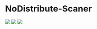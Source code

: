 # NoDistribute-Scaner
![](https://d.radikal.ru/d10/1803/ec/22930fedc780.png)
![](https://b.radikal.ru/b32/1803/31/8f5ad16bdef2.png)
![](https://c.radikal.ru/c26/1803/15/586625933888.png)
